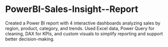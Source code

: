 # PowerBI-Sales-Insight--Report
Created a Power BI report with 4 interactive dashboards analyzing sales by region, product, category, and trends. Used Excel data, Power Query for cleaning, DAX for KPIs, and custom visuals to simplify reporting and support better decision-making. 
